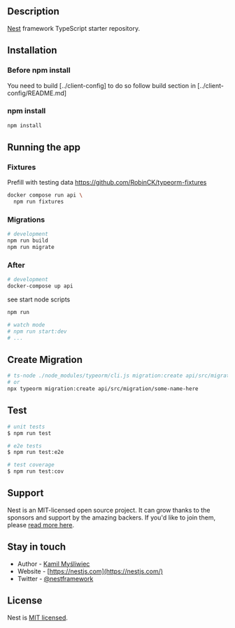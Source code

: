 ## Description

[Nest](https://github.com/nestjs/nest) framework TypeScript starter repository.

## Installation

### Before npm install
You need to build [../client-config]
to do so follow build section in [../client-config/README.md]

### npm install
```bash
npm install
```

## Running the app

### Fixtures
Prefill with testing data
https://github.com/RobinCK/typeorm-fixtures

```bash
docker compose run api \
  npm run fixtures
```

### Migrations
```bash
# development
npm run build
npm run migrate
```

### After

```bash
# development
docker-compose up api
```

see start node scripts
```bash
npm run

# watch mode
# npm run start:dev
# ...
```

## Create Migration
```bash
# ts-node ./node_modules/typeorm/cli.js migration:create api/src/migration/some-name-here
# or
npx typeorm migration:create api/src/migration/some-name-here
```

## Test

```bash
# unit tests
$ npm run test

# e2e tests
$ npm run test:e2e

# test coverage
$ npm run test:cov
```

## Support

Nest is an MIT-licensed open source project. It can grow thanks to the sponsors and support by the amazing backers. If you'd like to join them, please [read more here](https://docs.nestjs.com/support).

## Stay in touch

- Author - [Kamil Myśliwiec](https://kamilmysliwiec.com)
- Website - [https://nestjs.com](https://nestjs.com/)
- Twitter - [@nestframework](https://twitter.com/nestframework)

## License

Nest is [MIT licensed](LICENSE).
